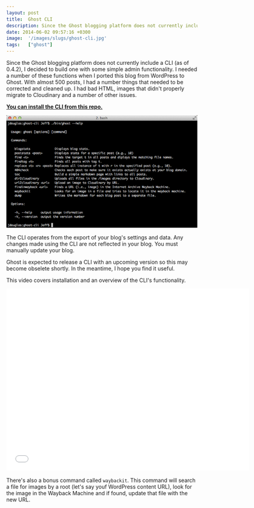 ```yaml
---
layout: post
title:  Ghost CLI
description: Since the Ghost blogging platform does not currently include a CLI (as of 0.4.2), I decided to build one with some simple admin functionality. I needed a number of these functions when I ported this blog from WordPress to Ghost. With almost 500 posts, I had a number things that needed to be corrected and cleaned up. I had bad HTML, images that didnt properly migrate to Cloudinary and a number of other issues. You can install the CLI from this repo.  The CLI operates from the export of your blogs
date: 2014-06-02 09:57:16 +0300
image:  '/images/slugs/ghost-cli.jpg'
tags:   ["ghost"]
---
```

<p>Since the Ghost blogging platform does not currently include a CLI (as of 0.4.2), I decided to build one with some simple admin functionality. I needed a number of these functions when I ported this blog from WordPress to Ghost. With almost 500 posts, I had a number things that needed to be corrected and cleaned up. I had bad HTML, images that didn't properly migrate to Cloudinary and a number of other issues.</p>
<p><strong><a href="https://github.com/jeffdonthemic/ghost-cli">You can install the CLI from this repo.</a></strong></p>
<p><img src="images/ghost-cli.png" alt="" ></p>
<p>The CLI operates from the export of your blog's settings and data. Any changes made using the CLI are not reflected in your blog. You must manually update your blog.</p>
<p>Ghost is expected to release a CLI with an upcoming version so this may become obselete shortly. In the meantime, I hope you find it useful.</p>
<p>This video covers installation and an overview of the CLI's functionality.</p>
<div class="flex-video"><iframe width="640" height="480" src="//www.youtube.com/embed/LzG_EJ14g3Q" frameborder="0" allowfullscreen></iframe></div>
<p>There's also a bonus command called <code>waybackit</code>. This command will search a file for images by a root (let's say youf WordPress content URL), look for the image in the Wayback Machine and if found, update that file with the new URL.</p>

